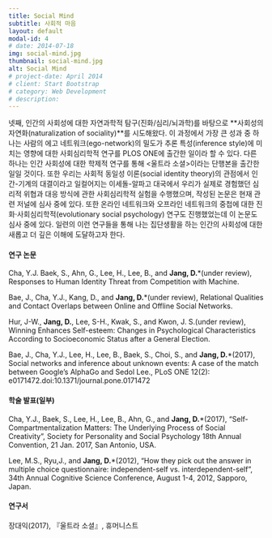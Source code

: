 ```yaml
---
title: Social Mind
subtitle: 사회적 마음
layout: default
modal-id: 4
# date: 2014-07-18
img: social-mind.jpg
thumbnail: social-mind.jpg
alt: Social Mind
# project-date: April 2014
# client: Start Bootstrap
# category: Web Development
# description: 
---
```


넷째, 인간의 사회성에 대한 자연과학적 탐구(진화/심리/뇌과학)를 바탕으로 **사회성의 자연화(naturalization of sociality)**를 시도해왔다. 이 과정에서 가장 큰 성과 중 하나는 사람의 에고 네트워크(ego-network)의 밀도가 추론 특성(inference style)에 미치는 영향에 대한 사회심리학적 연구를 PLOS ONE에 출간한 일이라 할 수 있다. 다른 하나는 인간 사회성에 대한 학제적 연구를 통해 <울트라 소셜>이라는 단행본을 출간한 일일 것이다. 또한 우리는 사회적 동일성 이론(social identity theory)의 관점에서 인간-기계의 대결이라고 일컬어지는 이세돌-알파고 대국에서 우리가 실제로 경험했던 심리적 위협과 대응 방식에 관한 사회심리학적 실험을 수행했으며, 작성된 논문은 현재 관련 저널에 심사 중에 있다. 또한 온라인 네트워크와 오프라인 네트워크의 중첩에 대한 진화·사회심리학적(evolutionary social psychology) 연구도 진행했었는데 이 논문도 심사 중에 있다. 일련의 이런 연구들을 통해 나는 집단생활을 하는 인간의 사회성에 대한 새롭고 더 깊은 이해에 도달하고자 한다.

#### 연구 논문
Cha, Y.J. Baek, S., Ahn, G., Lee, H., Lee, B., and **Jang, D.***(under review), Responses to Human Identity Threat from Competition with Machine.

Bae, J., Cha, Y.J., Kang, D., and **Jang, D.***(under review), Relational Qualities and Contact Overlaps between Online and Offline Social Networks.

Hur, J-W., **Jang, D.**, Lee, S-H., Kwak, S., and Kwon, J. S.(under review), Winning Enhances Self-esteem: Changes in Psychological Characteristics According to Socioeconomic Status after a General Election.

Bae, J., Cha, Y.J., Lee, H., Lee, B., Baek, S., Choi, S., and **Jang, D.***(2017), Social networks and inference about unknown events: A case of the match between Google’s AlphaGo and Sedol Lee., PLoS ONE 12(2): e0171472.doi:10.1371/journal.pone.0171472

#### 학술 발표(일부)
Cha, Y.J., Baek, S., Lee, H., Lee, B., Ahn, G., and **Jang, D.***(2017), “Self-Compartmentalization Matters: The Underlying Process of Social Creativity”, Society for Personality and Social Psychology 18th Annual Convention, 21 Jan. 2017, San Antonio, USA.

Lee, M.S., Ryu,J., and **Jang, D.***(2012), “How they pick out the answer in multiple choice questionnaire: independent-self vs. interdependent-self”, 34th Annual Cognitive Science Conference, August 1-4, 2012, Sapporo, Japan.

#### 연구서
장대익(2017), 『울트라 소셜』, 휴머니스트
